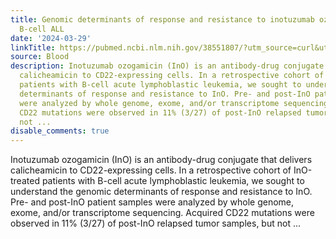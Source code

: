 ```yaml
---
title: Genomic determinants of response and resistance to inotuzumab ozogamicin in
  B-cell ALL
date: '2024-03-29'
linkTitle: https://pubmed.ncbi.nlm.nih.gov/38551807/?utm_source=curl&utm_medium=rss&utm_campaign=journals&utm_content=7603509&fc=None&ff=20240330180619&v=2.18.0.post9+e462414
source: Blood
description: Inotuzumab ozogamicin (InO) is an antibody-drug conjugate that delivers
  calicheamicin to CD22-expressing cells. In a retrospective cohort of InO-treated
  patients with B-cell acute lymphoblastic leukemia, we sought to understand the genomic
  determinants of response and resistance to InO. Pre- and post-InO patient samples
  were analyzed by whole genome, exome, and/or transcriptome sequencing. Acquired
  CD22 mutations were observed in 11% (3/27) of post-InO relapsed tumor samples, but
  not ...
disable_comments: true
---
```

Inotuzumab ozogamicin (InO) is an antibody-drug conjugate that delivers calicheamicin to CD22-expressing cells. In a retrospective cohort of InO-treated patients with B-cell acute lymphoblastic leukemia, we sought to understand the genomic determinants of response and resistance to InO. Pre- and post-InO patient samples were analyzed by whole genome, exome, and/or transcriptome sequencing. Acquired CD22 mutations were observed in 11% (3/27) of post-InO relapsed tumor samples, but not ...